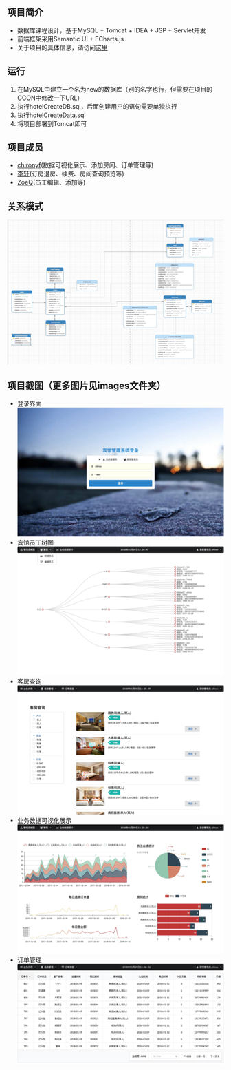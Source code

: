 ## 项目简介
- 数据库课程设计，基于MySQL + Tomcat + IDEA + JSP + Servlet开发
- 前端框架采用Semantic UI + ECharts.js
- 关于项目的具体信息，请访问[这里](http://chironyf.com/2018/01/11/hotel-management-system-summary/)

## 运行
1. 在MySQL中建立一个名为new的数据库（别的名字也行，但需要在项目的GCON中修改一下URL）
2. 执行hotelCreateDB.sql，后面创建用户的语句需要单独执行
3. 执行hotelCreateData.sql
4. 将项目部署到Tomcat即可

## 项目成员
- [chironyf](https://github.com/chironyf)(数据可视化展示、添加房间、订单管理等)
- [李轩](https://github.com/994047477)(订房退房、续费、房间查询预览等)
- [ZoeQ](https://github.com/ZoeQ)(员工编辑、添加等)

## 关系模式
![](./images/model.jpg)

## 项目截图（更多图片见images文件夹）
- 登录界面
![](./images/login.jpg)
- 宾馆员工树图
![](./images/treeMap.jpg)
- 客房查询
![](./images/room.jpg)
- 业务数据可视化展示
![](./images/chart.jpg)
- 订单管理
![](./images/list.jpg)


